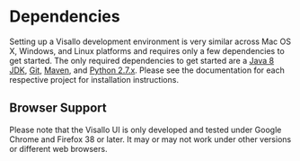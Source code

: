 # Dependencies

Setting up a Visallo development environment is very similar across Mac OS X, Windows, and Linux platforms and requires only a few dependencies to get started. The only required dependencies to get started are a [Java 8 JDK](http://www.oracle.com/technetwork/java/javase/downloads/index.html), [Git](http://git-scm.com/), [Maven](https://maven.apache.org), and [Python 2.7.x](https://www.python.org/downloads/). Please see the documentation for each respective project for installation instructions.

## Browser Support

Please note that the Visallo UI is only developed and tested under Google Chrome and Firefox 38 or later. It may or may not work under other versions or different web browsers.